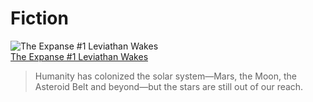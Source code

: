 # Fiction

![The Expanse #1 Leviathan Wakes](https://images-na.ssl-images-amazon.com/images/S/compressed.photo.goodreads.com/books/1411013134i/8855321.jpg)  
[The Expanse #1 Leviathan Wakes](https://www.goodreads.com/book/show/8855321-leviathan-wakes)  
> Humanity has colonized the solar system—Mars, the Moon, the Asteroid Belt and beyond—but the stars are still out of our reach.